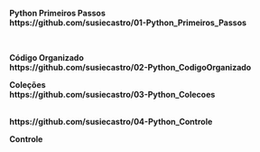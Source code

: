 <p><b>Python Primeiros Passos<b><br>
https://github.com/susiecastro/01-Python_Primeiros_Passos</p>
<br>
<p><b>Código Organizado<b><br>
https://github.com/susiecastro/02-Python_CodigoOrganizado
<br>
<p><b>Coleções<b><br>
https://github.com/susiecastro/03-Python_Colecoes</p>
<br>
https://github.com/susiecastro/04-Python_Controle<p><b>Controle<b><br>
</p>
